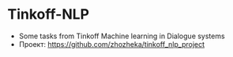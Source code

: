 # Tinkoff-NLP
- Some tasks from Tinkoff Machine learning in Dialogue systems
- Проект:
https://github.com/zhozheka/tinkoff_nlp_project
